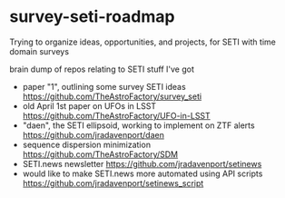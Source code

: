 # survey-seti-roadmap
Trying to organize ideas, opportunities, and projects, for SETI with time domain surveys


brain dump of repos relating to SETI stuff I've got

- paper "1", outlining some survey SETI ideas https://github.com/TheAstroFactory/survey_seti
- old April 1st paper on UFOs in LSST https://github.com/TheAstroFactory/UFO-in-LSST
- "daen", the SETI ellipsoid, working to implement on ZTF alerts https://github.com/jradavenport/daen
- sequence dispersion minimization https://github.com/TheAstroFactory/SDM
- SETI.news newsletter https://github.com/jradavenport/setinews
- would like to make SETI.news more automated using API scripts https://github.com/jradavenport/setinews_script
